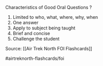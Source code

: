 Characteristics of Good Oral Questions
?
1. Limited to who, what, where, why, when
2. One answer
3. Apply to subject being taught
4. Brief and concise
5. Challenge the student
<!--SR:!2022-10-01,1,210-->

Source: [[Air Trek North FOI Flashcards]]

#airtreknorth-flashcards/foi